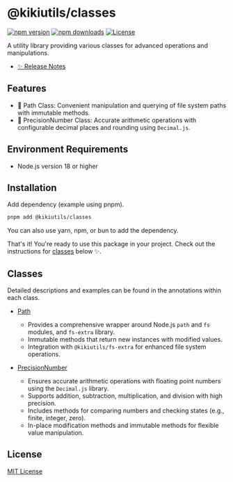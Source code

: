 # @kikiutils/classes

[![npm version][npm-version-src]][npm-version-href]
[![npm downloads][npm-downloads-src]][npm-downloads-href]
[![License][license-src]][license-href]

A utility library providing various classes for advanced operations and manipulations.

- [✨ Release Notes](./CHANGELOG.md)

## Features

- 📁 Path Class: Convenient manipulation and querying of file system paths with immutable methods.
- 🔢 PrecisionNumber Class: Accurate arithmetic operations with configurable decimal places and rounding using `Decimal.js`.

## Environment Requirements

- Node.js version 18 or higher

## Installation

Add dependency (example using pnpm).

```bash
pnpm add @kikiutils/classes
```

You can also use yarn, npm, or bun to add the dependency.

That's it! You're ready to use this package in your project. Check out the instructions for [classes](#classes) below ✨.

## Classes

Detailed descriptions and examples can be found in the annotations within each class.

- [Path](./src/path.ts)
  - Provides a comprehensive wrapper around Node.js `path` and `fs` modules, and `fs-extra` library.
  - Immutable methods that return new instances with modified values.
  - Integration with `@kikiutils/fs-extra` for enhanced file system operations.

- [PrecisionNumber](./src/precision-number.ts)
  - Ensures accurate arithmetic operations with floating point numbers using the `Decimal.js` library.
  - Supports addition, subtraction, multiplication, and division with high precision.
  - Includes methods for comparing numbers and checking states (e.g., finite, integer, zero).
  - In-place modification methods and immutable methods for flexible value manipulation.

## License

[MIT License](./LICENSE)

<!-- Badges -->
[npm-version-src]: https://img.shields.io/npm/v/@kikiutils/classes/latest.svg?style=flat&colorA=18181B&colorB=28CF8D
[npm-version-href]: https://npmjs.com/package/@kikiutils/classes

[npm-downloads-src]: https://img.shields.io/npm/dm/@kikiutils/classes.svg?style=flat&colorA=18181B&colorB=28CF8D
[npm-downloads-href]: https://npmjs.com/package/@kikiutils/classes

[license-src]: https://img.shields.io/npm/l/@kikiutils/classes.svg?style=flat&colorA=18181B&colorB=28CF8D
[license-href]: https://github.com/kiki-kanri/kikiutils-node-classes/blob/main/LICENSE
